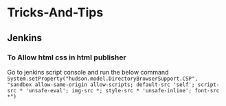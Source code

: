 # Tricks-And-Tips

## Jenkins
### To Allow html css in html publisher
Go to jenkins script console and run the below command  
```System.setProperty("hudson.model.DirectoryBrowserSupport.CSP", "sandbox allow-same-origin allow-scripts; default-src 'self'; script-src * 'unsafe-eval'; img-src *; style-src * 'unsafe-inline'; font-src *")```
